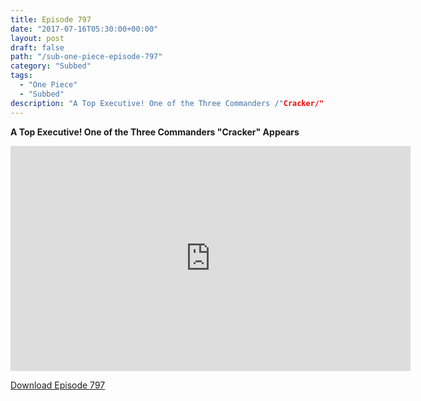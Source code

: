 ```yaml
---
title: Episode 797
date: "2017-07-16T05:30:00+00:00"
layout: post
draft: false
path: "/sub-one-piece-episode-797"
category: "Subbed"
tags:
  - "One Piece"
  - "Subbed"
description: "A Top Executive! One of the Three Commanders /"Cracker/" Appears"
---
```


**A Top Executive! One of the Three Commanders "Cracker" Appears**

<iframe width="640" height="360" src="https://www.rapidvideo.com/e/G6FRPH0M8K" frameborder="0" marginwidth=0 marginheight=0 scrolling=no allowfullscreen></iframe>

<a href="http://ouo.io/qs/eCodkFEQ?s=https://rapidvid.to/d/https://www.rapidvideo.com/e/G6FRPH0M8K">Download Episode 797</a>

